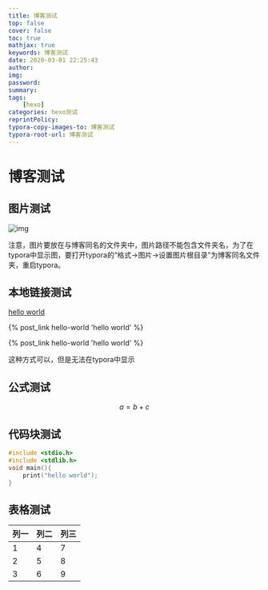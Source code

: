 ```yaml
---
title: 博客测试
top: false
cover: false
toc: true
mathjax: true
keywords: 博客测试
date: 2020-03-01 22:25:43
author:
img:
password:
summary:
tags:
	[hexo]
categories: hexo测试
reprintPolicy:
typora-copy-images-to: 博客测试
typora-root-url: 博客测试
---
```


# 博客测试

## 图片测试

![img](Cg-4WVVoEXCIRESuAA77Pisv2KgAAEVMAK0mz0ADvtW874.jpg)

注意，图片要放在与博客同名的文件夹中，图片路径不能包含文件夹名，为了在typora中显示图，要打开typora的“格式->图片->设置图片根目录”为博客同名文件夹，重启typora。

## 本地链接测试

[hello world](hello-world)

 {% post_link hello-world 'hello world' %}

[todo]:测试还不成功

 {% post_link hello-world 'hello world' %}

这种方式可以，但是无法在typora中显示
 

## 公式测试

$$
a=b+c
$$

## 代码块测试

```C
#include <stdio.h>
#include <stdlib.h>
void main(){
    print("hello world");
}
```

## 表格测试

| 列一 | 列二 | 列三 |
| ---- | ---- | ---- |
| 1    | 4    | 7    |
| 2    | 5    | 8    |
| 3    | 6    | 9    |

